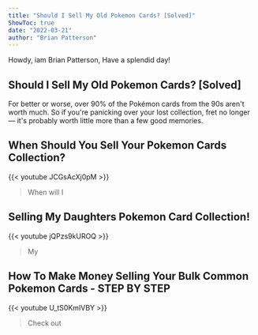 ```yaml
---
title: "Should I Sell My Old Pokemon Cards? [Solved]"
ShowToc: true 
date: "2022-03-21"
author: "Brian Patterson" 
---
```


Howdy, iam Brian Patterson, Have a splendid day!
## Should I Sell My Old Pokemon Cards? [Solved]
For better or worse, over 90% of the Pokémon cards from the 90s aren't worth much. So if you're panicking over your lost collection, fret no longer — it's probably worth little more than a few good memories.

## When Should You Sell Your Pokemon Cards Collection?
{{< youtube JCGsAcXj0pM >}}
>When will I 

## Selling My Daughters Pokemon Card Collection!
{{< youtube jQPzs9kUROQ >}}
>My

## How To Make Money Selling Your Bulk Common Pokemon Cards - STEP BY STEP
{{< youtube U_tS0KmIVBY >}}
>Check out 

